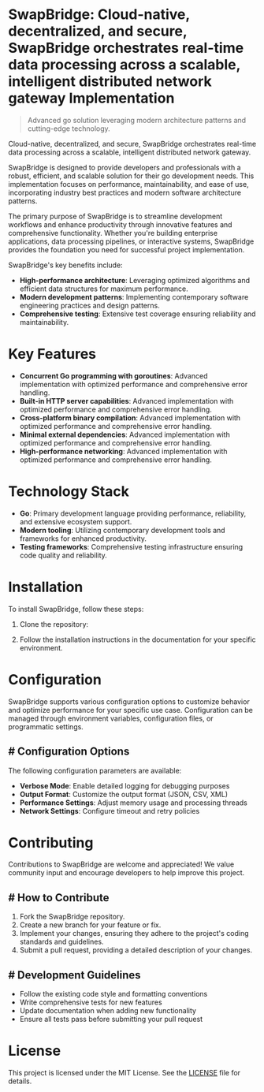 <!-- fallback_SwapBridge_20251019211314_29683 -->

# SwapBridge: Cloud-native, decentralized, and secure, SwapBridge orchestrates real-time data processing across a scalable, intelligent distributed network gateway Implementation
> Advanced go solution leveraging modern architecture patterns and cutting-edge technology.

Cloud-native, decentralized, and secure, SwapBridge orchestrates real-time data processing across a scalable, intelligent distributed network gateway.

SwapBridge is designed to provide developers and professionals with a robust, efficient, and scalable solution for their go development needs. This implementation focuses on performance, maintainability, and ease of use, incorporating industry best practices and modern software architecture patterns.

The primary purpose of SwapBridge is to streamline development workflows and enhance productivity through innovative features and comprehensive functionality. Whether you're building enterprise applications, data processing pipelines, or interactive systems, SwapBridge provides the foundation you need for successful project implementation.

SwapBridge's key benefits include:

* **High-performance architecture**: Leveraging optimized algorithms and efficient data structures for maximum performance.
* **Modern development patterns**: Implementing contemporary software engineering practices and design patterns.
* **Comprehensive testing**: Extensive test coverage ensuring reliability and maintainability.

# Key Features

* **Concurrent Go programming with goroutines**: Advanced implementation with optimized performance and comprehensive error handling.
* **Built-in HTTP server capabilities**: Advanced implementation with optimized performance and comprehensive error handling.
* **Cross-platform binary compilation**: Advanced implementation with optimized performance and comprehensive error handling.
* **Minimal external dependencies**: Advanced implementation with optimized performance and comprehensive error handling.
* **High-performance networking**: Advanced implementation with optimized performance and comprehensive error handling.

# Technology Stack

* **Go**: Primary development language providing performance, reliability, and extensive ecosystem support.
* **Modern tooling**: Utilizing contemporary development tools and frameworks for enhanced productivity.
* **Testing frameworks**: Comprehensive testing infrastructure ensuring code quality and reliability.

# Installation

To install SwapBridge, follow these steps:

1. Clone the repository:


2. Follow the installation instructions in the documentation for your specific environment.

# Configuration

SwapBridge supports various configuration options to customize behavior and optimize performance for your specific use case. Configuration can be managed through environment variables, configuration files, or programmatic settings.

## # Configuration Options

The following configuration parameters are available:

* **Verbose Mode**: Enable detailed logging for debugging purposes
* **Output Format**: Customize the output format (JSON, CSV, XML)
* **Performance Settings**: Adjust memory usage and processing threads
* **Network Settings**: Configure timeout and retry policies

# Contributing

Contributions to SwapBridge are welcome and appreciated! We value community input and encourage developers to help improve this project.

## # How to Contribute

1. Fork the SwapBridge repository.
2. Create a new branch for your feature or fix.
3. Implement your changes, ensuring they adhere to the project's coding standards and guidelines.
4. Submit a pull request, providing a detailed description of your changes.

## # Development Guidelines

* Follow the existing code style and formatting conventions
* Write comprehensive tests for new features
* Update documentation when adding new functionality
* Ensure all tests pass before submitting your pull request

# License

This project is licensed under the MIT License. See the [LICENSE](https://github.com/xxxPOUPOUxxx/SwapBridge/blob/main/LICENSE) file for details.
